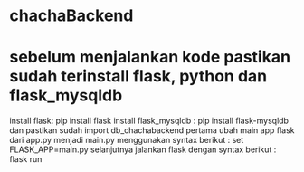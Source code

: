 # chachaBackend
# sebelum menjalankan kode pastikan sudah terinstall flask, python dan flask_mysqldb
install flask: pip install flask
install flask_mysqldb : pip install flask-mysqldb
dan pastikan sudah import db_chachabackend 
pertama ubah main app flask dari app.py menjadi main.py menggunakan syntax berikut : set FLASK_APP=main.py
selanjutnya jalankan flask dengan syntax berikut : flask run
